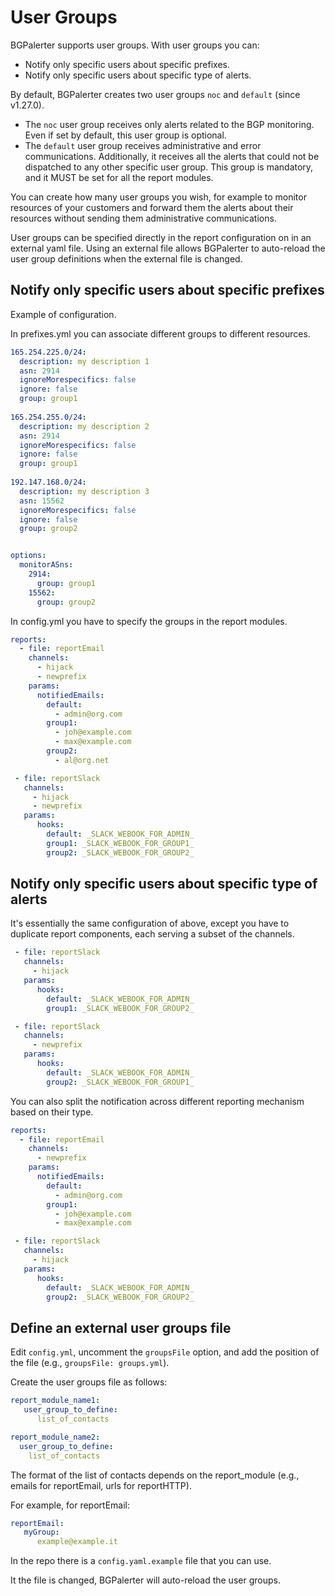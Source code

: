# User Groups

BGPalerter supports user groups. With user groups you can:
* Notify only specific users about specific prefixes.
* Notify only specific users about specific type of alerts.

By default, BGPalerter creates two user groups `noc` and `default` (since v1.27.0).
* The `noc` user group receives only alerts related to the BGP monitoring. Even if set by default, this user group is optional. 
* The `default` user group receives administrative and error communications. Additionally, it receives all the alerts that could not be dispatched to any other specific user group. This group is mandatory, and it MUST be set for all the report modules.


You can create how many user groups you wish, for example to monitor resources of your customers and forward them the alerts about their resources without sending them administrative communications.

User groups can be specified directly in the report configuration on in an external yaml file.
Using an external file allows BGPalerter to auto-reload the user group definitions when the external file is changed.

## Notify only specific users about specific prefixes

Example of configuration.

In prefixes.yml you can associate different groups to different resources.

```yml
165.254.225.0/24:
  description: my description 1
  asn: 2914
  ignoreMorespecifics: false
  ignore: false
  group: group1
 
165.254.255.0/24:
  description: my description 2
  asn: 2914
  ignoreMorespecifics: false
  ignore: false
  group: group1
 
192.147.168.0/24:
  description: my description 3
  asn: 15562
  ignoreMorespecifics: false
  ignore: false
  group: group2


options:
  monitorASns:
    2914:
      group: group1
    15562:
      group: group2
```


In config.yml you have to specify the groups in the report modules.

```yml
reports:
  - file: reportEmail
    channels:
      - hijack
      - newprefix
    params:
      notifiedEmails:
        default:
          - admin@org.com
        group1:
          - joh@example.com
          - max@example.com
        group2:
          - al@org.net

 - file: reportSlack
   channels:
     - hijack
     - newprefix
   params:
      hooks:
        default: _SLACK_WEBOOK_FOR_ADMIN_
        group1: _SLACK_WEBOOK_FOR_GROUP1_
        group2: _SLACK_WEBOOK_FOR_GROUP2_
```


## Notify only specific users about specific type of alerts

It's essentially the same configuration of above, except you have to duplicate report components, each serving a subset of the channels.

```yml
 - file: reportSlack
   channels:
     - hijack
   params:
      hooks:
        default: _SLACK_WEBOOK_FOR_ADMIN_
        group1: _SLACK_WEBOOK_FOR_GROUP2_

 - file: reportSlack
   channels:
     - newprefix
   params:
      hooks:
        default: _SLACK_WEBOOK_FOR_ADMIN_
        group2: _SLACK_WEBOOK_FOR_GROUP1_
```

You can also split the notification across different reporting mechanism based on their type.

```yml
reports:
  - file: reportEmail
    channels:
      - newprefix
    params:
      notifiedEmails:
        default:
          - admin@org.com
        group1:
          - joh@example.com
          - max@example.com

 - file: reportSlack
   channels:
     - hijack
   params:
      hooks:
        default: _SLACK_WEBOOK_FOR_ADMIN_
        group2: _SLACK_WEBOOK_FOR_GROUP2_
```

## Define an external user groups file

Edit `config.yml`, uncomment the `groupsFile` option, and add the position of the file (e.g., `groupsFile: groups.yml`).

Create the user groups file as follows:

```yaml
report_module_name1:
   user_group_to_define:
      list_of_contacts

report_module_name2:
  user_group_to_define:
    list_of_contacts
```
The format of the list of contacts depends on the report_module (e.g., emails for reportEmail, urls for reportHTTP).

For example, for reportEmail:

```yaml
reportEmail:
   myGroup:
      example@example.it
```
In the repo there is a `config.yaml.example` file that you can use.

It the file is changed, BGPalerter will auto-reload the user groups.
